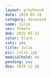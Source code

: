 ```yaml
---
layout: greyhound
date: 2019-05-28
category: deceased
name: julie
sex: female
dob: 2015-05-22
color: black
cats: yes
title: Julie
pic: julie.jpg
medicalhold: no
pending: yes
doa: 2019-12-16
---
```


